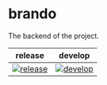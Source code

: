 # brando
The backend of the project.

| release                                                                                                                                                                                       | develop                                                                                                                                                                                       |
|-----------------------------------------------------------------------------------------------------------------------------------------------------------------------------------------------|-----------------------------------------------------------------------------------------------------------------------------------------------------------------------------------------------|
| [![release](https://github.com/shyrii-delbert/brando/actions/workflows/docker-push.yml/badge.svg?branch=release)](https://github.com/shyrii-delbert/brando/actions/workflows/docker-push.yml) | [![develop](https://github.com/shyrii-delbert/brando/actions/workflows/docker-push.yml/badge.svg?branch=develop)](https://github.com/shyrii-delbert/brando/actions/workflows/docker-push.yml) |
